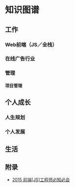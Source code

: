 # 知识图谱

## 工作

### Web前端（JS／全栈）

### 在线广告行业

### 管理

#### 项目管理

## 个人成长

### 人生规划

### 个人发展

## 生活

## 附录

- [2015 前端[JS]工程师必知必会](http://zhuanlan.zhihu.com/FrontendMagazine/20002850)
